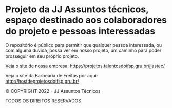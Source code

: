 # Projeto da JJ Assuntos técnicos, espaço destinado aos colaboradores do projeto e pessoas interessadas

O repositório é público para permitir que qualquer pessoa interessada, ou com alguma duvida, possa ver em nosso projeto, um caminho
para poder prosseguir em seu próprio projeto.

Veja o site de nossa empresa: https://projetos.talentosdoifsp.gru.br/jjastec/

Veja o site da Barbearia de Freitas por aqui: http://hostdeprojetosdoifsp.gru.br/

© COPYRIGHT 2022 - JJ Assuntos Técnicos

TODOS OS DIREITOS RESERVADOS

